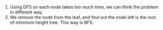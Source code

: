1. Using DFS on each node takes too much time, we can think the problem in different way.
2. We remove the node from the leaf, and find out the node left is the root of minimum height tree. This way is BFS.